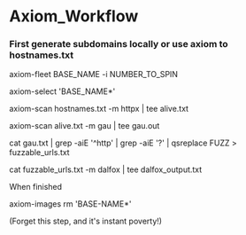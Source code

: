 # Axiom_Workflow
### First generate subdomains locally or use axiom to hostnames.txt

axiom-fleet BASE_NAME -i NUMBER_TO_SPIN

axiom-select 'BASE_NAME*'

axiom-scan hostnames.txt -m httpx | tee alive.txt

axiom-scan alive.txt -m gau | tee gau.out

cat gau.txt | grep -aiE '^http' | grep -aiE '\?' | qsreplace FUZZ > fuzzable_urls.txt

cat fuzzable_urls.txt -m dalfox | tee dalfox_output.txt


When finished

axiom-images rm 'BASE-NAME*'

(Forget this step, and it's instant poverty!)


